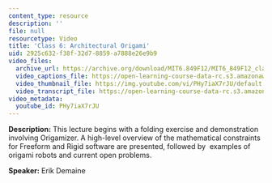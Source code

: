 ```yaml
---
content_type: resource
description: ''
file: null
resourcetype: Video
title: 'Class 6: Architectural Origami'
uid: 2925c632-f38f-32d7-8859-a7888e26e9b9
video_files:
  archive_url: https://archive.org/download/MIT6.849F12/MIT6_849F12_class06_300k.mp4
  video_captions_file: https://open-learning-course-data-rc.s3.amazonaws.com/6-849-geometric-folding-algorithms-linkages-origami-polyhedra-fall-2012/46ccffd1644e52c78a16c0488d162456_PHy7iaX7rJU.vtt
  video_thumbnail_file: https://img.youtube.com/vi/PHy7iaX7rJU/default.jpg
  video_transcript_file: https://open-learning-course-data-rc.s3.amazonaws.com/6-849-geometric-folding-algorithms-linkages-origami-polyhedra-fall-2012/0d71c53d4408d954dd5f558ed718dd8b_PHy7iaX7rJU.pdf
video_metadata:
  youtube_id: PHy7iaX7rJU
---
```


**Description:** This lecture begins with a folding exercise and demonstration involving Origamizer. A high-level overview of the mathematical constraints for Freeform and Rigid software are presented, followed by  examples of origami robots and current open problems.

**Speaker:** Erik Demaine